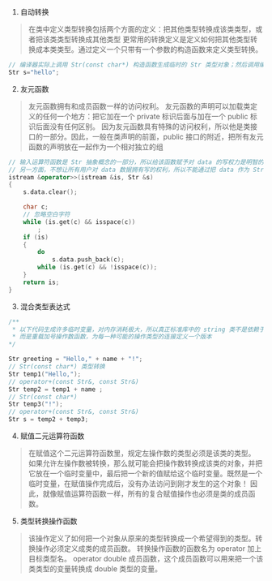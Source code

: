 1. 自动转换

> 在类中定义类型转换包括两个方面的定义：把其他类型转换成该类类型，或者把该类类型转换成其他类型
> 更常用的转换定义是定义如何把其他类型转换成本类类型。通过定义一个只带有一个参数的构造函数来定义类型转换。

```cpp
// 编译器实际上调用 Str(const char*) 构造函数生成临时的 Str 类型对象；然后调用编译器自动生成的赋值运算符函数赋值
Str s="hello";
```

2. 友元函数

> 友元函数拥有和成员函数一样的访问权利。
> 友元函数的声明可以加载类定义的任何一个地方：把它加在一个 private 标识后面与加在一个 public 标识后面没有任何区别。
> 因为友元函数具有特殊的访问权利，所以他是类接口的一部分。因此，一般在类声明的前面，public 接口的附近，把所有友元函数的声明放在一起作为一个相对独立的组

```cpp
// 输入运算符函数是 Str 抽象概念的一部分，所以给该函数赋予对 data 的写权力是明智的。
// 另一方面，不想让所有用户对 data 数据拥有写的权利，所以不能通过把 data 作为 Str 类的一个公有数据成员来解决问题
istream &operator>>(istream &is, Str &s)
{
    s.data.clear();

    char c;
    // 忽略空白字符
    while (is.get(c) && isspace(c))
        ;
    if (is)
    {
        do
            s.data.push_back(c);
        while (is.get(c) && !isspace(c));
    }
    return is;
}
```

3. 混合类型表达式

```cpp
/**
 * 以下代码生成许多临时变量，对内存消耗极大，所以真正标准库中的 string 类不是依赖于自动转换来实现混合类型的操作符相加，
 * 而是重载加号操作数函数，为每一种可能的操作类型的连接定义一个版本
*/

Str greeting = "Hello," + name + "!";
// Str(const char*) 类型转换
Str temp1("Hello,");
// operator+(const Str&, const Str&)
Str temp2 = temp1 + name ;
// Str(const char*) 
Str temp3("!");
// operator+(const Str&, const Str&)
Str s = temp2 + temp3;
```

4. 赋值二元运算符函数

> 在赋值这个二元运算符函数里，规定左操作数的类型必须是该类的类型。
> 如果允许左操作数被转换，那么就可能会把操作数转换成该类的对象，并把它放在一个临时变量中，最后把一个新的值赋给这个临时变量。既然是一个临时变量，在赋值操作完成后，没有办法访问到刚才发生的这个对象！
> 因此，就像赋值运算符函数一样，所有的复合赋值操作也必须是类的成员函数。


5. 类型转换操作函数

> 该操作定义了如何把一个对象从原来的类型转换成一个希望得到的类型。转换操作必须定义成类的成员函数。
> 转换操作函数的函数名为 operator 加上目标类型名。
> operator double 成员函数，这个成员函数可以用来把一个该类类型的变量转换成 double 类型的变量。